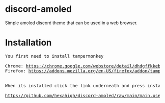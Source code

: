 # discord-amoled
Simple amoled discord theme that can be used in a web browser.

# Installation
<pre>
You first need to install tampermonkey

Chrome: <a href="https://chrome.google.com/webstore/detail/dhdgffkkebhmkfjojejmpbldmpobfkfo/">https://chrome.google.com/webstore/detail/dhdgffkkebhmkfjojejmpbldmpobfkfo/</a>
Firefox: <a href="https://addons.mozilla.org/en-US/firefox/addon/tampermonkey/">https://addons.mozilla.org/en-US/firefox/addon/tampermonkey/</a>
  

When its installed click the link underneath and press install.

<a href="https://github.com/hexahigh/discord-amoled/raw/main/main.user.js">https://github.com/hexahigh/discord-amoled/raw/main/main.user.js</a>
</pre>
